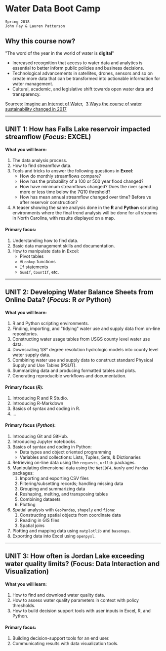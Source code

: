 # Water Data Boot Camp
```
Spring 2018
John Fay & Lauren Patterson
```

## Why this course now?

"The word of the year in the world of water is **digital**"

* Increased recognition that access to water data and analytics is essential to better inform public policies and business decisions.
* Technological advancements in satellites, drones, sensors and so on create more data that can be transformed into actionable information for water management.
* Cultural, academic, and legislative shift towards open water data and transparency.

Sources: [Imagine an Internet of Water](https://www.aspeninstitute.org/aspen-journal-of-ideas/imagine-internet-water/), 
​                [3 Ways the course of water sustainability changed in 2017](https://www.greenbiz.com/article/3-ways-course-water-sustainability-changed-2017)

---

## UNIT 1: How has Falls Lake reservoir impacted streamflow      (*Focus*: EXCEL)

#### What you will learn:

1. The data analysis process.
2. How to find streamflow data.
3. Tools and tricks to answer the following questions in **Excel**:
   * How do monthly streamflows compare?
   * How has the probability of a 100 or 500 year flood changed? 
   * How have minimum streamflows changed? 
     Does the river spend more or less time below the 7Q10 threshold?
   * How has mean annual streamflow changed over time? Before vs after reservoir construction?
4. A teaser showing the same analysis done in the **R** and **Python** scripting environments where the final trend analysis will be done for all streams in North Carolina, with results displayed on a map. 

#### Primary focus:

1. Understanding how to find data.
2. Basic data management skills and documentation.
3. How to manipulate data in Excel:
   * Pivot tables
   * `VLookup` functions
   * `If` statements
   * `SumIf`, `CountIf`, etc.

---

## UNIT 2: Developing Water Balance Sheets from Online Data?   (*Focus*: R *or* Python)

#### What you will learn:

1. R and Python scripting environments.
2. Finding, importing, and "tidying" water use and supply data from on-line repositories.
3. Constructing water usage tables from USGS county level water use data.
4. Downscaling 1/8° degree resolution hydrologic models into county level water supply data. 
5. Combining water use and supply data to construct standard Physical Supply and Use Tables (PSUT).
6. Summarizing data and producing formatted tables and plots.
7. Generating reproducible workflows and documentation.

#### Primary focus (*R*):

1. Introducing R and R Studio.
2. Introducing R-Markdown
3. Basics of syntax and coding in R. 
4. ...

#### Primary focus (*Python*):

1. Introducing Git and GitHub.
2. Introducing Jupyter notebooks. 
3. Basics of syntax and coding in Python:
   * Data types and object oriented programming
   * Variables and collections: Lists, Tuples, Sets, & Dictionaries
4. Retrieving on-line data using the  `requests`, `urllib` packages.
5. Manipulating dimensional data using the `NetCDF4`,  `NumPy` and `Pandas` packages:
   1. Importing and exporting CSV files
   2. Filtering/subsetting records; handling missing data
   3. Grouping and summarizing data
   4. Reshaping, melting, and transposing tables
   5. Combining datasets
   6. Plotting 
6. Spatial analysis with `GeoPandas`, `shapely` and `fiona`:
   1. Constructing spatial objects from coordinate data
   2. Reading in GIS files
   3. Spatial joins
7. Plotting and mapping data using `matplotlib` and `basemaps`.
8. Exporting data into Excel using `openpyxl`.

---

## UNIT 3: How often is Jordan Lake exceeding water quality limits? (Focus: Data Interaction and Visualization)

#### What you will learn: 

1. How to find and download water quality data.
2. How to assess water quality parameters in context with policy thresholds.
3. How to build decision support tools with user inputs in Excel, R, and Python.

#### Primary focus:

1. Building decision-support tools for an end user.
2. Communicating results with data visualization tools.